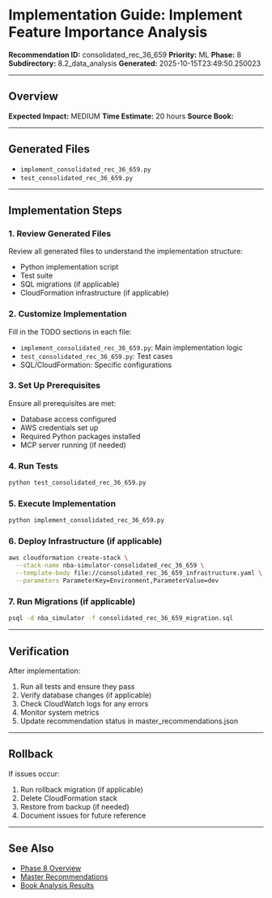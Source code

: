 # Implementation Guide: Implement Feature Importance Analysis

**Recommendation ID:** consolidated_rec_36_659
**Priority:** ML
**Phase:** 8
**Subdirectory:** 8.2_data_analysis
**Generated:** 2025-10-15T23:49:50.250023

---

## Overview



**Expected Impact:** MEDIUM
**Time Estimate:** 20 hours
**Source Book:** 

---

## Generated Files

- `implement_consolidated_rec_36_659.py`
- `test_consolidated_rec_36_659.py`

---

## Implementation Steps

### 1. Review Generated Files

Review all generated files to understand the implementation structure:
- Python implementation script
- Test suite
- SQL migrations (if applicable)
- CloudFormation infrastructure (if applicable)

### 2. Customize Implementation

Fill in the TODO sections in each file:
- `implement_consolidated_rec_36_659.py`: Main implementation logic
- `test_consolidated_rec_36_659.py`: Test cases
- SQL/CloudFormation: Specific configurations

### 3. Set Up Prerequisites

Ensure all prerequisites are met:
- Database access configured
- AWS credentials set up
- Required Python packages installed
- MCP server running (if needed)

### 4. Run Tests

```bash
python test_consolidated_rec_36_659.py
```

### 5. Execute Implementation

```bash
python implement_consolidated_rec_36_659.py
```

### 6. Deploy Infrastructure (if applicable)

```bash
aws cloudformation create-stack \
  --stack-name nba-simulator-consolidated_rec_36_659 \
  --template-body file://consolidated_rec_36_659_infrastructure.yaml \
  --parameters ParameterKey=Environment,ParameterValue=dev
```

### 7. Run Migrations (if applicable)

```bash
psql -d nba_simulator -f consolidated_rec_36_659_migration.sql
```

---

## Verification

After implementation:
1. Run all tests and ensure they pass
2. Verify database changes (if applicable)
3. Check CloudWatch logs for any errors
4. Monitor system metrics
5. Update recommendation status in master_recommendations.json

---

## Rollback

If issues occur:
1. Run rollback migration (if applicable)
2. Delete CloudFormation stack
3. Restore from backup (if needed)
4. Document issues for future reference

---

## See Also

- [Phase 8 Overview](/Users/ryanranft/nba-simulator-aws/docs/phases/phase_8/)
- [Master Recommendations](/Users/ryanranft/nba-mcp-synthesis/analysis_results/master_recommendations.json)
- [Book Analysis Results](/Users/ryanranft/nba-mcp-synthesis/analysis_results/)
